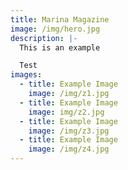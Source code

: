 ```yaml
---
title: Marina Magazine
image: /img/hero.jpg
description: |-
  This is an example

  Test
images:
  - title: Example Image
    image: /img/z1.jpg
  - title: Example Image
    image: img/z2.jpg
  - title: Example Image
    image: /img/z3.jpg
  - title: Example Image
    image: /img/z4.jpg
---
```





